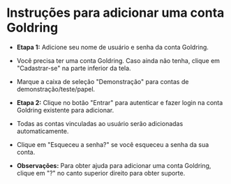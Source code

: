 # **Instruções para adicionar uma conta Goldring**
- **Etapa 1:** Adicione seu nome de usuário e senha da conta Goldring.
- Você precisa ter uma conta Goldring. Caso ainda não tenha, clique em "Cadastrar-se" na parte inferior da tela.
- Marque a caixa de seleção "Demonstração" para contas de demonstração/teste/papel.
- **Etapa 2:** Clique no botão "Entrar" para autenticar e fazer login na conta Goldring existente para adicionar.
- Todas as contas vinculadas ao usuário serão adicionadas automaticamente.
- Clique em "Esqueceu a senha?" se você esqueceu a senha da sua conta.

- **Observações:** Para obter ajuda para adicionar uma conta Goldring, clique em "?" no canto superior direito para obter suporte.
